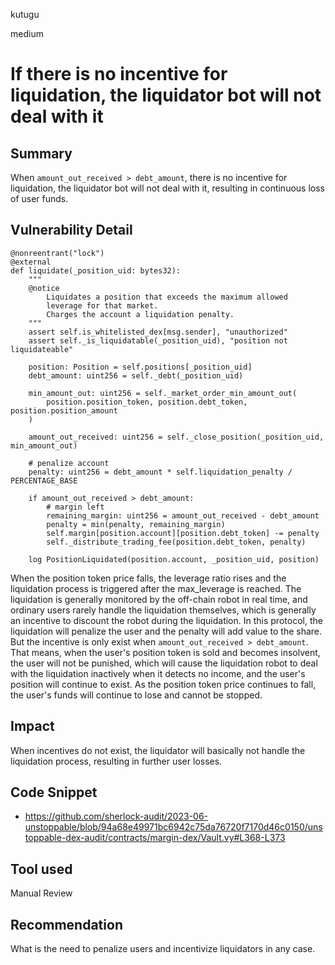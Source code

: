 kutugu

medium

# If there is no incentive for liquidation, the liquidator bot will not deal with it

## Summary

When `amount_out_received > debt_amount`, there is no incentive for liquidation, the liquidator bot will not deal with it, resulting in continuous loss of user funds.

## Vulnerability Detail

```vyper
@nonreentrant("lock")
@external
def liquidate(_position_uid: bytes32):
    """
    @notice
        Liquidates a position that exceeds the maximum allowed
        leverage for that market.
        Charges the account a liquidation penalty.
    """
    assert self.is_whitelisted_dex[msg.sender], "unauthorized"
    assert self._is_liquidatable(_position_uid), "position not liquidateable"

    position: Position = self.positions[_position_uid]
    debt_amount: uint256 = self._debt(_position_uid)

    min_amount_out: uint256 = self._market_order_min_amount_out(
        position.position_token, position.debt_token, position.position_amount
    )

    amount_out_received: uint256 = self._close_position(_position_uid, min_amount_out)

    # penalize account
    penalty: uint256 = debt_amount * self.liquidation_penalty / PERCENTAGE_BASE

    if amount_out_received > debt_amount:
        # margin left
        remaining_margin: uint256 = amount_out_received - debt_amount
        penalty = min(penalty, remaining_margin)
        self.margin[position.account][position.debt_token] -= penalty
        self._distribute_trading_fee(position.debt_token, penalty)

    log PositionLiquidated(position.account, _position_uid, position)
```

When the position token price falls, the leverage ratio rises and the liquidation process is triggered after the max_leverage is reached.
The liquidation is generally monitored by the off-chain robot in real time, and ordinary users rarely handle the liquidation themselves, which is generally an incentive to discount the robot during the liquidation.
In this protocol, the liquidation will penalize the user and the penalty will add value to the share. But the incentive is only exist when `amount_out_received > debt_amount`.
That means, when the user's position token is sold and becomes insolvent, the user will not be punished, which will cause the liquidation robot to deal with the liquidation inactively when it detects no income, and the user's position will continue to exist. 
As the position token price continues to fall, the user's funds will continue to lose and cannot be stopped.

## Impact

When incentives do not exist, the liquidator will basically not handle the liquidation process, resulting in further user losses.

## Code Snippet

- https://github.com/sherlock-audit/2023-06-unstoppable/blob/94a68e49971bc6942c75da76720f7170d46c0150/unstoppable-dex-audit/contracts/margin-dex/Vault.vy#L368-L373

## Tool used

Manual Review

## Recommendation

What is the need to penalize users and incentivize liquidators in any case.

